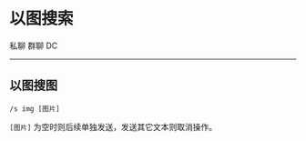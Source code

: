# 以图搜索
<span class="span-friend">私聊</span>
<span class="span-group">群聊</span>
<span class="span-discord">DC</span>

---

## 以图搜图
```
/s img [图片]
```
`[图片]` 为空时则后续单独发送，发送其它文本则取消操作。